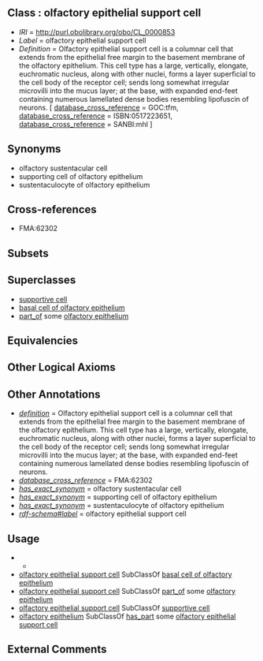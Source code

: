 
## Class : olfactory epithelial support cell

 * *IRI* = http://purl.obolibrary.org/obo/CL_0000853
 * *Label* = olfactory epithelial support cell
 * *Definition* = Olfactory epithelial support cell is a columnar cell that extends from the epithelial free margin to the basement membrane of the olfactory epithelium. This cell type has a large, vertically, elongate, euchromatic nucleus, along with other nuclei, forms a layer superficial to the cell body of the receptor cell; sends long somewhat irregular microvilli into the mucus layer; at the base, with expanded end-feet containing numerous lamellated dense bodies resembling lipofuscin of neurons. [ [database_cross_reference](../../ef/oboInOwl#hasDbXref.md) = GOC:tfm, [database_cross_reference](../../ef/oboInOwl#hasDbXref.md) = ISBN:0517223651, [database_cross_reference](../../ef/oboInOwl#hasDbXref.md) = SANBI:mhl ]

## Synonyms

 * olfactory sustentacular cell
 * supporting cell of olfactory epithelium
 * sustentaculocyte of olfactory epithelium

## Cross-references

 * FMA:62302

## Subsets


## Superclasses

 * [supportive cell](../../CL/30/CL_0000630.md)
 * [basal cell of olfactory epithelium](../../CL/69/CL_0002169.md)
 * [part_of](../../BFO/50/BFO_0000050.md) some [olfactory epithelium](../../UBERON/97/UBERON_0001997.md)

## Equivalencies


## Other Logical Axioms


## Other Annotations

 * *[definition](../../IAO/15/IAO_0000115.md)* = Olfactory epithelial support cell is a columnar cell that extends from the epithelial free margin to the basement membrane of the olfactory epithelium. This cell type has a large, vertically, elongate, euchromatic nucleus, along with other nuclei, forms a layer superficial to the cell body of the receptor cell; sends long somewhat irregular microvilli into the mucus layer; at the base, with expanded end-feet containing numerous lamellated dense bodies resembling lipofuscin of neurons.
 * *[database_cross_reference](../../ef/oboInOwl#hasDbXref.md)* = FMA:62302
 * *[has_exact_synonym](../../ym/oboInOwl#hasExactSynonym.md)* = olfactory sustentacular cell
 * *[has_exact_synonym](../../ym/oboInOwl#hasExactSynonym.md)* = supporting cell of olfactory epithelium
 * *[has_exact_synonym](../../ym/oboInOwl#hasExactSynonym.md)* = sustentaculocyte of olfactory epithelium
 * *[rdf-schema#label](../../el/rdf-schema#label.md)* = olfactory epithelial support cell

## Usage

 * -
 * [olfactory epithelial support cell](../../CL/53/CL_0000853.md) SubClassOf [basal cell of olfactory epithelium](../../CL/69/CL_0002169.md)
 * [olfactory epithelial support cell](../../CL/53/CL_0000853.md) SubClassOf [part_of](../../BFO/50/BFO_0000050.md) some [olfactory epithelium](../../UBERON/97/UBERON_0001997.md)
 * [olfactory epithelial support cell](../../CL/53/CL_0000853.md) SubClassOf [supportive cell](../../CL/30/CL_0000630.md)
 * [olfactory epithelium](../../UBERON/97/UBERON_0001997.md) SubClassOf [has_part](../../BFO/51/BFO_0000051.md) some [olfactory epithelial support cell](../../CL/53/CL_0000853.md)

## External Comments

